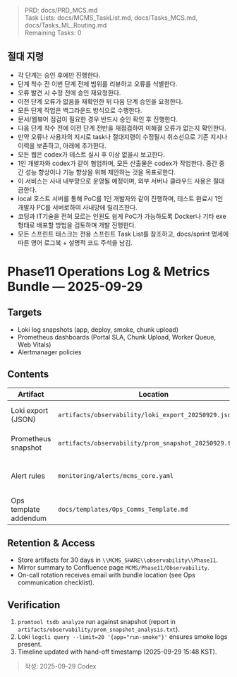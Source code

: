 > PRD: docs/PRD_MCS.md  
> Task Lists: docs/MCMS_TaskList.md, docs/Tasks_MCS.md, docs/Tasks_ML_Routing.md  
> Remaining Tasks: 0

## 절대 지령
- 각 단계는 승인 후에만 진행한다.
- 단계 착수 전 이번 단계 전체 범위를 리뷰하고 오류를 식별한다.
- 오류 발견 시 수정 전에 승인 재요청한다.
- 이전 단계 오류가 없음을 재확인한 뒤 다음 단계 승인을 요청한다.
- 모든 단계 작업은 백그라운드 방식으로 수행한다.
- 문서/웹뷰어 점검이 필요한 경우 반드시 승인 확인 후 진행한다.
- 다음 단계 착수 전에 이전 단계 전반을 재점검하여 미해결 오류가 없는지 확인한다.
- 만약 오류나 사용자의 지시로 task나 절대지령이 수정될시 취소선으로 기존 지시나 이력을 보존하고, 아래에 추가한다.
- 모든 웹은 codex가 테스트 실시 후 이상 없을시 보고한다.
- 1인 개발자와 codex가 같이 협업하며, 모든 산출물은 codex가 작업한다. 중간 중간 성능 향상이나 기능 향상을 위해 제안하는 것을 목표로한다.
- 이 서비스는 사내 내부망으로 운영될 예정이며, 외부 서버나 클라우드 사용은 절대 금한다.
- local 호스트 서버를 통해 PoC를 1인 개발자와 같이 진행하며, 테스트 완료시 1인 개발자 PC를 서버로하여 사내망에 릴리즈한다.
- 코딩과 IT기술을 전혀 모르는 인원도 쉽게 PoC가 가능하도록 Docker나 기타 exe 형태로 배포할 방법을 검토하며 개발 진행한다.
- 모든 스프린트 태스크는 전용 스프린트 Task List를 참조하고, docs/sprint 명세에 따른 영어 로그북 + 설명적 코드 주석을 남김.
# Phase11 Operations Log & Metrics Bundle — 2025-09-29

## Targets
- Loki log snapshots (app, deploy, smoke, chunk upload)
- Prometheus dashboards (Portal SLA, Chunk Upload, Worker Queue, Web Vitals)
- Alertmanager policies

## Contents
| Artifact | Location | Notes |
| --- | --- | --- |
| Loki export (JSON) | `artifacts/observability/loki_export_20250929.json` | 24h window, filtered by env=internal. |
| Prometheus snapshot | `artifacts/observability/prom_snapshot_20250929.tar.gz` | Captured via `promtool snapshot`. |
| Alert rules | `monitoring/alerts/mcms_core.yaml` | Critical/warning thresholds for SLA + chunk upload. |
| Ops template addendum | `docs/templates/Ops_Comms_Template.md` | Links to Grafana + smoke logs. |

## Retention & Access
- Store artifacts for 30 days in `\\MCMS_SHARE\\observability\\Phase11`.
- Mirror summary to Confluence page `MCMS/Phase11/Observability`.
- On-call rotation receives email with bundle location (see Ops communication checklist).

## Verification
1. `promtool tsdb analyze` run against snapshot (report in `artifacts/observability/prom_snapshot_analysis.txt`).
2. Loki `logcli query --limit=20 '{app="run-smoke"}'` ensures smoke logs present.
3. Timeline updated with hand-off timestamp (2025-09-29 15:48 KST).

> 작성: 2025-09-29 Codex

